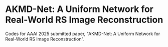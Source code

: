 AKMD-Net: A Uniform Network for Real-World RS Image Reconstruction
=====
Codes for AAAI 2025 submitted paper, "AKMD-Net: A Uniform Network for Real-World RS Image Reconstruction".
